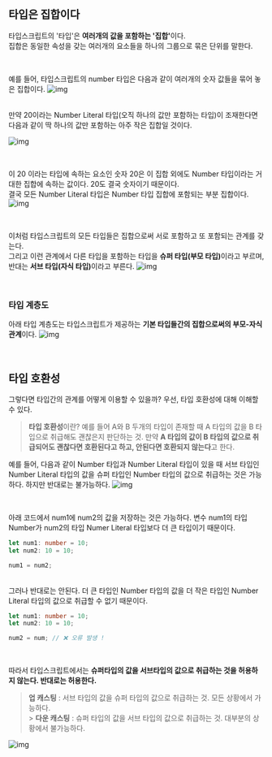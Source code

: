 ## 타입은 집합이다

타입스크립트의 '타입'은 <b>여러개의 값을 포함하는 '집합'</b>이다. <br />
집합은 동일한 속성을 갖는 여러개의 요소들을 하나의 그룹으로 묶은 단위를 말한다. <br />

<br />

예를 들어, 타입스크립트의 number 타입은 다음과 같이 여러개의 숫자 값들을 묶어 놓은 집합이다.
![img](https://www.notion.so/image/https%3A%2F%2Fs3-us-west-2.amazonaws.com%2Fsecure.notion-static.com%2Fdaba38f3-c9ce-4d71-81d5-17d31cd0fbfd%2FUntitled.png?table=block&id=ed0285d5-328d-477c-bceb-c96da50a22a6&cache=v2)

<br />
만약 20이라는 Number Literal 타입(오직 하나의 값만 포함하는 타입)이 조재한다면 다음과 같이 딱 하나의 값만 포함하는 아주 작은 집합일 것이다.

![img](https://www.notion.so/image/https%3A%2F%2Fs3-us-west-2.amazonaws.com%2Fsecure.notion-static.com%2F0c3760a4-14a3-4110-bfd5-fc5c205bb076%2FUntitled.png?table=block&id=9baca258-81dd-42e1-a27e-82c6ec9b1948&cache=v2)

<br />

이 20 이라는 타입에 속하는 요소인 숫자 20은 이 집합 외에도 Number 타입이라는 거대한 집합에 속하는 값이다. 20도 결국 숫자이기 때문이다. <br />
결국 모든 Number Literal 타입은 Number 타입 집합에 포함되는 부분 집합이다.
![img](https://www.notion.so/image/https%3A%2F%2Fs3-us-west-2.amazonaws.com%2Fsecure.notion-static.com%2F70ee9bcc-5b5c-4331-8e49-525b9bccfe1a%2FUntitled.png?table=block&id=fe981ffb-7a50-41fa-920e-a396231be772&cache=v2)

<br />

이처럼 타입스크립트의 모든 타입들은 집합으로써 서로 포함하고 또 포함되는 관계를 갖는다. <br />
그리고 이런 관계에서 다른 타입을 포함하는 타입을 <b>슈퍼 타입(부모 타입)</b>이라고 부르며, 반대는 <b>서브 타입(자식 타입)</b>이라고 부른다.
![img](https://www.notion.so/image/https%3A%2F%2Fs3-us-west-2.amazonaws.com%2Fsecure.notion-static.com%2F96054ff9-aac2-4d59-9b98-324328b88028%2FUntitled.png?table=block&id=348d5a9f-4b79-4cfd-8eb0-dc04b4783e51&cache=v2)

<br />

### 타입 계층도

아래 타입 계층도는 타입스크립트가 제공하는 <b>기본 타입들간의 집합으로써의 부모-자식 관계</b>이다.
![img](https://www.notion.so/image/https%3A%2F%2Fs3-us-west-2.amazonaws.com%2Fsecure.notion-static.com%2F8f8d1e5c-68e2-47ca-9cc2-06ab66ae318a%2F%25ED%2583%2580%25EC%259E%2585%25EA%25B3%2584%25EC%25B8%25B5%25EB%258F%2584.png?table=block&id=8bb745ca-2c22-4834-be26-ff36b8611795&cache=v2)

<br />

## 타입 호환성

그렇다면 타입간의 관계를 어떻게 이용할 수 있을까? 우선, 타입 호환성에 대해 이해할 수 있다. <br />

> <b>타입 호환성</b>이란?
> 예를 들어 A와 B 두개의 타입이 존재할 때 A 타입의 값을 B 타입으로 취급해도 괜찮은지 판단하는 것.
> 만약 <b>A 타입의 값이 B 타입의 값으로 취급되어도 괜찮다면 호환된다고 하고, 안된다면 호환되지 않는다</b>고 한다.

예를 들어, 다음과 같이 Number 타입과 Number Literal 타입이 있을 때 서브 타입인 Number Literal 타입의 값을 슈퍼 타입인 Number 타입의 값으로 취급하는 것은 가능하다. 하지만 반대로는 불가능하다.
![img](https://www.notion.so/image/https%3A%2F%2Fs3-us-west-2.amazonaws.com%2Fsecure.notion-static.com%2Fcad65769-77bb-4f9c-8ce2-4c426a02d5fb%2FUntitled.png?table=block&id=994a3752-bc88-46ab-8754-d56ca53d6a19&cache=v2)

<br />

아래 코드에서 num1에 num2의 값을 저장하는 것은 가능하다. 변수 num1의 타입 Number가 num2의 타입 Numer Literal 타입보다 더 큰 타입이기 때문이다.

```typescript
let num1: number = 10;
let num2: 10 = 10;

num1 = num2;
```

<br />
그러나 반대로는 안된다. 더 큰 타입인 Number 타입의 값을 더 작은 타입인 Number Literal 타입의 값으로 취급할 수 없기 때문이다.

```typescript
let num1: number = 10;
let num2: 10 = 10;

num2 = num; // ❌ 오류 발생 !
```

<br />

따라서 타입스크립트에서는 <b>슈퍼타입의 값을 서브타입의 값으로 취급하는 것을 허용하지 않는다. 반대로는 허용한다.</b>

> <b>업 캐스팅</b> : 서브 타입의 값을 슈퍼 타입의 값으로 취급하는 것. 모든 상황에서 가능하다. <br /> > <b>다운 캐스팅</b> : 슈퍼 타입의 값을 서브 타입의 값으로 취급하는 것. 대부분의 상황에서 불가능하다.

![img](https://www.notion.so/image/https%3A%2F%2Fs3-us-west-2.amazonaws.com%2Fsecure.notion-static.com%2F42382978-4468-424e-a3ea-95b6747653ca%2FUntitled.png?table=block&id=53270154-fdd5-45fd-ad96-579ec8f10c0a&cache=v2)
